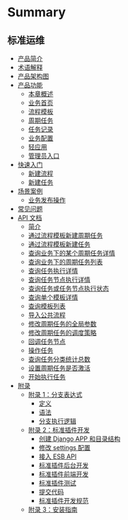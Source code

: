 # Summary

## 标准运维
* [产品简介](产品简介/README.md)
* [术语解释](术语解释/glossary.md)
* [产品架构图](产品架构图/framework.md)
* [产品功能]()
    * [本章概述](产品功能/function.md)
    * [业务首页](产品功能/page.md)
    * [流程模板](产品功能/flow.md)
    * [周期任务](产品功能/PeriodicTasks.md)
    * [任务记录](产品功能/record.md)
    * [业务配置](产品功能/deploy.md)
    * [轻应用](产品功能/use.md)
    * [管理员入口](产品功能/AdministratorPortal.md)
* [快速入门]()
    * [新建流程](快速入门/Guide1.md)
    * [新建任务](快速入门/Guide2.md)
* [场景案例]()
    * [业务发布操作](场景案例/case.md)
* [常见问题](常见问题/FAQ.md)
* [API 文档]()
    * [简介](5.1/API文档/SOPS/README.md)
    * [通过流程模板新建周期任务](5.1/API文档/SOPS/create_periodic_task.md)
    * [通过流程模板新建任务](5.1/API文档/SOPS/create_task.md)
    * [查询业务下的某个周期任务详情](5.1/API文档/SOPS/get_periodic_task_info.md)
    * [查询业务下的周期任务列表](5.1/API文档/SOPS/get_periodic_task_list.md)
    * [查询任务执行详情](5.1/API文档/SOPS/get_task_detail.md)
    * [查询任务节点执行详情](5.1/API文档/SOPS/get_task_node_detail.md)
    * [查询任务或任务节点执行状态](5.1/API文档/SOPS/get_task_status.md)
    * [查询单个模板详情](5.1/API文档/SOPS/get_template_info.md)
    * [查询模板列表](5.1/API文档/SOPS/get_template_list.md)
    * [导入公共流程](5.1/API文档/SOPS/import_common_template.md)
    * [修改周期任务的全局参数](5.1/API文档/SOPS/modify_constants_for_periodic_task.md)
    * [修改周期任务的调度策略](5.1/API文档/SOPS/modify_cron_for_periodic_task.md)
    * [回调任务节点](5.1/API文档/SOPS/node_callback.md)
    * [操作任务](5.1/API文档/SOPS/operate_task.md)
    * [查询任务分类统计总数](5.1/API文档/SOPS/query_task_count.md)
    * [设置周期任务是否激活](5.1/API文档/SOPS/set_periodic_task_enabled.md)
    * [开始执行任务](5.1/API文档/SOPS/start_task.md)
* [附录]()
    * [附录 1：分支表达式]()
        * [定义](附录/define.md)
        * [语法](附录/grammar.md)
        * [分支执行逻辑](附录/logic.md)
    * [附录 2：标准插件开发]()
        * [创建 Django APP 和目录结构](附录/Django.md)
        * [修改 settings 配置](附录/settings.md)
        * [接入 ESB API](附录/ESB.md)
        * [标准插件后台开发](附录/atomic.md)
        * [标准插件前端开发](附录/front.md)
        * [标准插件测试](附录/test.md)
        * [提交代码](附录/submit.md)
        * [标准插件开发规范](附录/specification.md)
    * [附录 3：安装指南](附录/term4.md)
